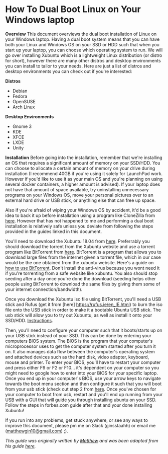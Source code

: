 # How To Dual Boot Linux on Your Windows laptop

<b>Overview</b>
This document overviews the dual boot installation of Linux on your Windows laptop.  Having a dual boot system means that you can have both your Linux and Windows OS on your SSD or HDD such that when you start up your laptop, you can choose which operating system to run.  We will go over installing Xubuntu which is a lightweight Linux distribution (or distro for short),
however there are many other distros and desktop environments you can install to tailor to your needs. Here are just a list of distros and desktop environments you can check out if you're interested:

<b>Distros</b>
- Debian
- Fedora
- OpenSUSE
- Arch Linux

<b>Desktop Environments</b>
- Gnome 3
- KDE
- XFCE
- LXDE
- Unity

<b>Installation</b>
Before going into the installation, remember that we're installing an OS that requires a significant amount of memory on your SSD/HDD.  You can choose to allocate a certain amount of memory on your drive during installation (I recommend 40GB if you're using it solely for LaunchPad work.  However if you'd like to use it as your main OS and you're planning on using several docker containers, a higher amount is advised).  If your laptop does not have that amount of space available, try uninstalling unnecessary programs on your Windows OS, move your personal pictures over to an external hard drive or USB stick, or anything else that can free up space.

Also if you're afraid of wiping your Windows OS by accident, it'd be a good idea to back it up before installation using a program like CloneZilla from [here](https://clonezilla.org/).  However that has not happened to me and performing a dual boot installation is relatively safe unless you deviate from following the steps provided in the guides linked in this document.

You'll need to download the Xubuntu 18.04 from [here](https://xubuntu.org/download).  Preferrably you should download the torrent from the Xubuntu website and use a torrent program like BitTorrent from [here](https://www.bittorrent.com/downloads/win).  BitTorrent is a program that allows you to download large files from the internet given a torrent file, which in our case would be the one obtained from the xubuntu website.  Here's a guide on [how to use BitTorrent](https://www.dailydot.com/debug/how-to-use-bittorrent/).  Don't install the anti-virus because you wont need it if you're torrenting from a safe website like xubuntu.  You also should stop seeding after a day once you're done the download (seeding helps other people using BitTorrent to download the same files by giving them some of your internet connection/bandwidth).

Once you download the Xubuntu iso file using BitTorrent, you'll need a USB stick and Rufus (get it from [here] https://rufus.ie/en_IE.html) to burn the iso file onto the USB stick in order to make it a bootable Ubuntu USB stick. The usb stick will allow you to try out Xubuntu, as well as install it onto your SSD/HDD. [Instructions](https://tutorials.ubuntu.com/tutorial/tutorial-create-a-usb-stick-on-windows#0).

Then, you'll need to configure your computer such that it boots/starts up on your USB stick instead of your SSD.  This can be done by entering your computers BIOS system.  The BIOS is the program that your computer's microprocessor uses to get the computer system started after you turn it on. It also manages data flow between the computer's operating system and attached devices such as the hard disk, video adapter, keyboard, mouse and printer.  To enter your BIOS, you'll have to restart your computer and press either F9 or F2 or F10... it's dependent on your computer so you might need to google how to enter into your BIOS for your specific laptop. Once you end up in your computer's BIOS, use your arrow keys to navigate towards the boot menu section and then configure it such that you will boot from your usb stick (check out step 2 from [here](https://www.forbes.com/sites/jasonevangelho/2018/08/29/beginners-guide-how-to-install-ubuntu-linux/).  Once you've chosen for your computer to boot from usb, restart and you'll end up running from your USB with a GUI that will guide you through installing ubuntu on your SSD.  Follow the steps in forbes.com guide after that and your done installing Xubuntu!

If you run into any problems, get stuck anywhere, or see any ways to improve this document, please pm me on Slack (ginsstaahh) or email me (matthewgin10@gmail.com) ;).

*This guide was originally written by [Matthew](https://github.com/ginsstaahh) and was been adapted from his guide
[here](https://docs.google.com/document/d/1QtvBIruTP2Puw5sPeV5qvlwdJ848kXeTc2Iq3ZcqfXA/).*
